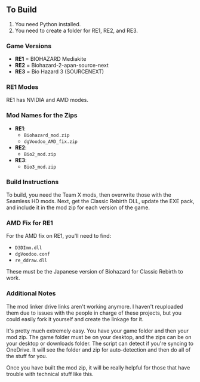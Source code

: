 ## To Build

1. You need Python installed.
2. You need to create a folder for RE1, RE2, and RE3.

### Game Versions

- **RE1** = BIOHAZARD Mediakite
- **RE2** = Biohazard-2-apan-source-next
- **RE3** = Bio Hazard 3 (SOURCENEXT)

### RE1 Modes

RE1 has NVIDIA and AMD modes.

### Mod Names for the Zips

- **RE1**:
  - `Biohazard_mod.zip`
  - `dgVoodoo_AMD_fix.zip`
- **RE2**:
  - `Bio2_mod.zip`
- **RE3**:
  - `Bio3_mod.zip`

### Build Instructions

To build, you need the Team X mods, then overwrite those with the Seamless HD mods. Next, get the Classic Rebirth DLL, update the EXE pack, and include it in the mod zip for each version of the game.

### AMD Fix for RE1

For the AMD fix on RE1, you'll need to find:

- `D3DImm.dll`
- `dgVoodoo.conf`
- `re_ddraw.dll`

These must be the Japanese version of Biohazard for Classic Rebirth to work.

### Additional Notes

The mod linker drive links aren't working anymore. I haven't reuploaded them due to issues with the people in charge of these projects, but you could easily fork it yourself and create the linkage for it.

It's pretty much extremely easy. You have your game folder and then your mod zip. The game folder must be on your desktop, and the zips can be on your desktop or downloads folder. The script can detect if you're syncing to OneDrive. It will see the folder and zip for auto-detection and then do all of the stuff for you.

Once you have built the mod zip, it will be really helpful for those that have trouble with technical stuff like this.
